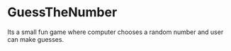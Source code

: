 # GuessTheNumber
Its a small fun game where computer chooses a random number and user can make  guesses.
